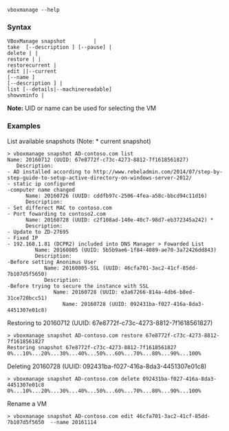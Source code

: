 ```
vboxmanage --help
```

### Syntax

```
VBoxManage snapshot         |
take  [--description ] [--pause] |
delete | |
restore | |
restorecurrent |
edit ||--current
[--name ]
[--description ] |
list [--details|--machinereadable]
showvminfo |
```

**Note:** UID or name can be used for selecting the VM

### Examples

List available snapshots (Note: * current snapshot)
```
> vboxmanage snapshot AD-contoso.com list
Name: 20160712 (UUID: 67e8772f-c73c-4273-8812-7f1618561827)
   Description:
- AD installed according to http://www.rebeladmin.com/2014/07/step-by-step-guide-to-setup-active-directory-on-windows-server-2012/
- static ip configured
-computer name changed
      Name: 20160726 (UUID: cddfb97c-2506-4fea-a58c-bbcd94c11d16)
      Description:
- Set differect MAC to contoso.com
- Port fowarding to contoso2.com
      Name: 20160728 (UUID: c2f108ad-140e-40c7-98d7-eb372345a242) *
      Description:
- Update to ZD-27695
- Fixed IP
- 192.168.1.81 (DCPR2) included into DNS Manager > Fowarded List
         Name: 20160805 (UUID: 5b5b9ae6-1f84-4089-ae70-3a72426dd843)
         Description:
-Before setting Anonimus User
            Name: 20160805-SSL (UUID: 46cfa701-3ac2-41cf-85dd-7b107d5f5650)
            Description:
-Before trying to secure the instance with SSL
               Name: 20160728 (UUID: e3a67266-814a-4db6-b8ed-31ce720bcc51)
                  Name: 20160728 (UUID: 092431ba-f027-416a-8da3-4451307e01c8)
```

Restoring to 20160712 (UUID: 67e8772f-c73c-4273-8812-7f1618561827)
```
> vboxmanage snapshot AD-contoso.com restore 67e8772f-c73c-4273-8812-7f1618561827
Restoring snapshot 67e8772f-c73c-4273-8812-7f1618561827
0%...10%...20%...30%...40%...50%...60%...70%...80%...90%...100%
```
Deleting 20160728 (UUID: 092431ba-f027-416a-8da3-4451307e01c8)
```
> vboxmanage snapshot AD-contoso.com delete 092431ba-f027-416a-8da3-4451307e01c8
0%...10%...20%...30%...40%...50%...60%...70%...80%...90%...100%
```
Rename a VM
```
> vboxmanage snapshot AD-contoso.com edit 46cfa701-3ac2-41cf-85dd-7b107d5f5650  --name 20161114
```
